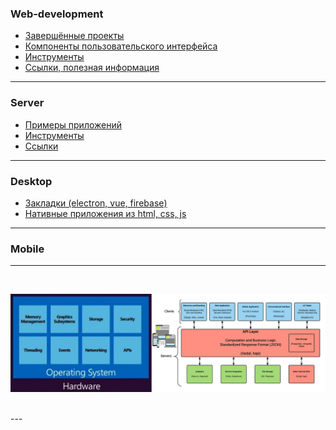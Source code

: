 ### Web-development
		
- [Завершённые проекты](./web-development/projects-done)
- [Компоненты пользовательского интерфейса](./web-development/ui)
- [Инструменты](./web-development/tools)
- [Ссылки, полезная информация](./web-development/links.md)


---


### Server

- [Примеры приложений](./server)
- [Инструменты](./server/tools)
- [Ссылки](./server/links)


---



### Desktop
- [Закладки (electron, vue, firebase)](./desktop/bookmarking-app-electron-vuejs-firebase)
- [Нативные приложения из html, css, js](https://www.npmjs.com/package/nativefier)


---


### Mobile


---


<br />


![](./stack.png "stack")


<br />
---
<br />












